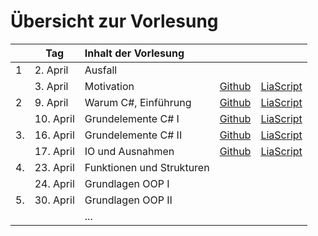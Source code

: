 # Übersicht zur Vorlesung

|     | Tag       | Inhalt der Vorlesung      |                                                                                            |                                                                                                                                           |
|:--- | --------- |:------------------------- | ------------------------------------------------------------------------------------------ | ----------------------------------------------------------------------------------------------------------------------------------------- |
| 1   | 2. April  | Ausfall                   |                                                                                            |                                                                                                                                           |
|     | 3. April  | Motivation                | [Github](https://github.com/liaScript/CsharpCourse/blob/master/00_Einfuehrung.md)          | [LiaScript](https://liascript.github.io/course/?https://raw.githubusercontent.com/liaScript/CsharpCourse/master/00_Einfuehrung.md#1)      |
| 2   | 9. April  | Warum C#, Einführung      | [Github](https://github.com/liaScript/CsharpCourse/blob/master/01_EinordnungCsharp.md)     | [LiaScript](https://liascript.github.io/course/?https://raw.githubusercontent.com/liaScript/CsharpCourse/master/01_EinordnungCsharp.md#1) |
|     | 10. April | Grundelemente  C# I       | [Github](https://github.com/liaScript/CsharpCourse/blob/master/02_ElementeI.md)            | [LiaScript](https://liascript.github.io/course/?https://raw.githubusercontent.com/liaScript/CsharpCourse/master/02_ElementeI.md#1)        |
| 3.  | 16. April | Grundelemente  C# II      | [Github](https://github.com/liaScript/CsharpCourse/blob/master/03_ElementeII.md)           | [LiaScript](https://liascript.github.io/course/?https://raw.githubusercontent.com/liaScript/CsharpCourse/master/03_ElementeII.md#1)       |
|     | 17. April | IO und Ausnahmen          | [Github](https://github.com/liaScript/CsharpCourse/blob/master/04_IO_Ausnahmebehandlung.md) |      [LiaScript](https://liascript.github.io/course/?https://raw.githubusercontent.com/liaScript/CsharpCourse/master/04_IO_Ausnahmebehandlung.md#1)                                                                                                                                     |
| 4.  | 23. April | Funktionen und Strukturen |                                                                                            |                                                                                                                                           |
|     | 24. April | Grundlagen OOP I          |                                                                                            |                                                                                                                                           |
| 5.  | 30. April | Grundlagen OOP II         |                                                                                            |                                                                                                                                           |
|     |           | ...                       |                                                                                            |                                                                                                                                           |
